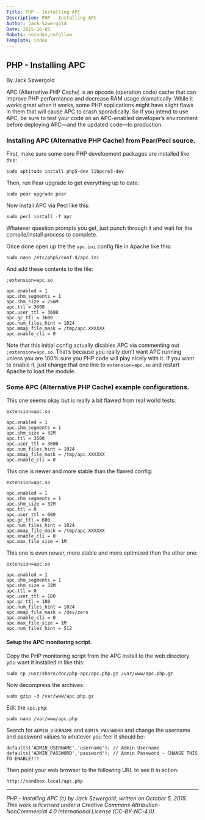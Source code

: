 ```yaml
---
Title: PHP - Installing APC
Description: PHP - Installing APC
Author: Jack Szwergold
Date: 2015-10-05
Robots: noindex,nofollow
Template: index
---
```


## PHP - Installing APC

By Jack Szwergold

APC (Alternative PHP Cache) is an opcode (operation code) cache that can improve PHP performance and decrease RAM usage dramatically. While it works great when it works, some PHP applications might have slight flaws in them that will cause APC to crash sporadically. So if you intend to use APC, be sure to test your code on an APC-enabled developer’s environment before deploying APC—and the updated code—to production.

### Installing APC (Alternative PHP Cache) from Pear/Pecl source.

First, make sure some core PHP development packages are installed like this:

    sudo aptitude install php5-dev libpcre3-dev

Then, run Pear upgrade to get everything up to date:

	sudo pear upgrade pear

Now install APC via Pecl like this:

    sudo pecl install -f apc

Whatever question prompts you get, just punch through it and wait for the compile/install process to complete.

Once done open up the the `apc.ini` config file in Apache like this:

	sudo nano /etc/php5/conf.d/apc.ini

And add these contents to the file:

	;extension=apc.so
	
	apc.enabled = 1
	apc.shm_segments = 1
	apc.shm_size = 256M
	apc.ttl = 3600
	apc.user_ttl = 3600
	apc.gc_ttl = 3600
	apc.num_files_hint = 1024
	apc.mmap_file_mask = /tmp/apc.XXXXXX
	apc.enable_cli = 0

Note that this initial config actually disables APC via commenting out `;extension=apc.so`. That’s because you really don’t want APC running unless you are 100% sure you PHP code will play nicely with it. If you want to enable it, just change that one line to `extension=apc.so` and restart Apache to load the module.

### Some APC (Alternative PHP Cache) example configurations.

This one seems okay but is really a bit flawed from real world tests:

	extension=apc.so
	
	apc.enabled = 1
	apc.shm_segments = 1
	apc.shm_size = 32M
	apc.ttl = 3600
	apc.user_ttl = 3600
	apc.num_files_hint = 1024
	apc.mmap_file_mask = /tmp/apc.XXXXXX
	apc.enable_cli = 0

This one is newer and more stable than the flawed config:

	extension=apc.so
	
	apc.enabled = 1
	apc.shm_segments = 1
	apc.shm_size = 32M
	apc.ttl = 0
	apc.user_ttl = 600
	apc.gc_ttl = 600
	apc.num_files_hint = 1024
	apc.mmap_file_mask = /tmp/apc.XXXXXX
	apc.enable_cli = 0
	apc.max_file_size = 1M

This one is even newer, more stable and more optimized than the other one:

	extension=apc.so
	
	apc.enabled = 1
	apc.shm_segments = 1
	apc.shm_size = 32M
	apc.ttl = 0
	apc.user_ttl = 180
	apc.gc_ttl = 180
	apc.num_files_hint = 1024
	apc.mmap_file_mask = /dev/zero
	apc.enable_cli = 0
	apc.max_file_size = 1M
	apc.num_files_hint = 512

#### Setup the APC monitoring script.

Copy the PHP monitoring script from the APC install to the web directory you want it installed in like this:

	sudo cp /usr/share/doc/php-apc/apc.php.gz /var/www/apc.php.gz

Now decompress the archives:

	sudo gzip -d /var/www/apc.php.gz

Edit the `apc.php`:

	sudo nano /var/www/apc.php

Search for `ADMIN_USERNAME` and `ADMIN_PASSWORD` and change the username and password values to whatever you feel it should be:

	defaults('ADMIN_USERNAME','username'); // Admin Username
	defaults('ADMIN_PASSWORD','password'); // Admin Password - CHANGE THIS TO ENABLE!!!

Then point your web browser to the following URL to see it in action:

    http://sandbox.local/apc.php

***

*PHP - Installing APC (c) by Jack Szwergold; written on October 5, 2015. This work is licensed under a Creative Commons Attribution-NonCommercial 4.0 International License (CC-BY-NC-4.0).*
